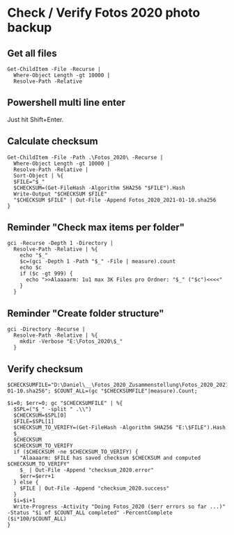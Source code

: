 
# Check / Verify Fotos 2020 photo backup

## Get all files

```
Get-ChildItem -File -Recurse |
  Where-Object Length -gt 10000 |
  Resolve-Path -Relative
```

## Powershell multi line enter

Just hit Shift+Enter.

## Calculate checksum

```
Get-ChildItem -File -Path .\Fotos_2020\ -Recurse |
  Where-Object Length -gt 10000 |
  Resolve-Path -Relative |
  Sort-Object | %{
  $FILE="$_"
  $CHECKSUM=(Get-FileHash -Algorithm SHA256 "$FILE").Hash
  Write-Output "$CHECKSUM $FILE"
  "$CHECKSUM $FILE" | Out-File -Append Fotos_2020_2021-01-10.sha256
}
```

## Reminder "Check max items per folder"

```
gci -Recurse -Depth 1 -Directory |
  Resolve-Path -Relative | %{
    echo "$_"
    $c=(gci -Depth 1 -Path "$_" -File | measure).count
    echo $c
    if ($c -gt 999) {
      echo ">>Alaaaarm: 1u1 max 3K Files pro Ordner: "$_" ("$c")<<<<"
    }
  }
```

## Reminder "Create folder structure"

```
gci -Directory -Recurse | 
  Resolve-Path -Relative | %{ 
    mkdir -Verbose "E:\Fotos_2020\$_" 
  }
```

## Verify checksum

```
$CHECKSUMFILE="D:\Daniel\__\Fotos_2020_Zusammenstellung\Fotos_2020_2021-01-10.sha256"; $COUNT_ALL=(gc "$CHECKSUMFILE"|measure).Count; 

$i=0; $err=0; gc "$CHECKSUMFILE" | %{
  $SPL=("$_" -split " .\\")
  $CHECKSUM=$SPL[0]
  $FILE=$SPL[1]
  $CHECKSUM_TO_VERIFY=(Get-FileHash -Algorithm SHA256 "E:\$FILE").Hash
  $_
  $CHECKSUM
  $CHECKSUM_TO_VERIFY
  if ($CHECKSUM -ne $CHECKSUM_TO_VERIFY) {
    "Alaaaarm: $FILE has saved checksum $CHECKSUM and computed $CHECKSUM_TO_VERIFY"
    $_ | Out-File -Append "checksum_2020.error"
    $err=$err+1
  } else {
    $FILE | Out-File -Append "checksum_2020.success"
  }
  $i=$i+1
  Write-Progress -Activity "Doing Fotos_2020 ($err errors so far ...)" -Status "$i of $COUNT_ALL completed" -PercentComplete ($i*100/$COUNT_ALL)
}
```